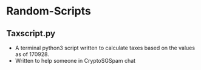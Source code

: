 # Random-Scripts
## Taxscript.py
* A terminal python3 script written to calculate taxes based on the values as of 170928.
* Written to help someone in CryptoSGSpam chat
